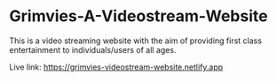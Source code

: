 # Grimvies-A-Videostream-Website
This is a video streaming website with the aim of providing first class entertainment to individuals/users of all ages.

Live link: https://grimvies-videostream-website.netlify.app

